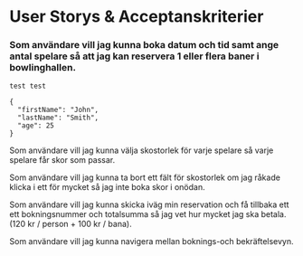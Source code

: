 # User Storys & Acceptanskriterier

### Som användare vill jag kunna boka datum och tid samt ange antal spelare så att jag kan reservera 1 eller flera baner i bowlinghallen.
`
test test
`

```
{
  "firstName": "John",
  "lastName": "Smith",
  "age": 25
}
```

Som användare vill jag kunna välja skostorlek för varje spelare så varje spelare får skor som passar.

Som användare vill jag kunna ta bort ett fält för skostorlek om jag råkade klicka i ett för mycket så jag inte boka skor i onödan.

Som användare vill jag kunna skicka iväg min reservation och få tillbaka ett ett bokningsnummer och totalsumma så jag vet hur mycket jag ska betala. (120 kr / person + 100 kr / bana).

Som användare vill jag kunna navigera mellan boknings-och bekräftelsevyn.
